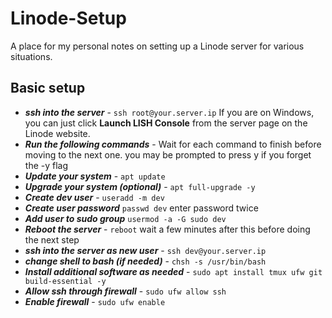 # Linode-Setup
A place for my personal notes on setting up a Linode server for various situations.

## Basic setup
- ***ssh into the server*** - `ssh root@your.server.ip` If you are on Windows, you can just click **Launch LISH Console** from the server page on the Linode website.
- ***Run the following commands*** - Wait for each command to finish before moving to the next one. you may be prompted to press y if you forget the -y flag
- ***Update your system*** - `apt update`
- ***Upgrade your system (optional)*** - `apt full-upgrade -y`
- ***Create dev user*** - `useradd -m dev`
- ***Create user password*** `passwd dev` enter password twice
- ***Add user to sudo group*** `usermod -a -G sudo dev`
- ***Reboot the server*** - `reboot` wait a few minutes after this before doing the next step
- ***ssh into the server as new user*** - `ssh dev@your.server.ip`
- ***change shell to bash (if needed)*** - `chsh -s /usr/bin/bash`
- ***Install additional software as needed*** - `sudo apt install tmux ufw git build-essential -y`
- ***Allow ssh through firewall*** - `sudo ufw allow ssh`
- ***Enable firewall*** - `sudo ufw enable`
